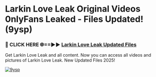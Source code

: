 # Larkin Love Leak Original Videos 0nlyFans Leaked - Files Updated! (9ysp)

<h3>🔴 CLICK HERE 🌐==►► <a href="https://tinyurl.com/x26r9saj" rel="nofollow">Larkin Love Leak Updated Files</a></h3>

Get Larkin Love Leak and all content. Now you can access all videos and pictures of Larkin Love Leak. New Updated Files 2025!

[![9ysp](https://i.imgur.com/LkgZPqh.gif)](https://tinyurl.com/x26r9saj)
